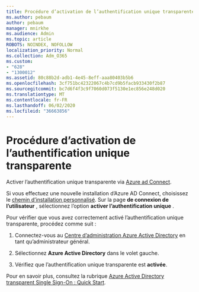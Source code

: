 ```yaml
---
title: Procédure d’activation de l’authentification unique transparente
ms.author: pebaum
author: pebaum
manager: mnirkhe
ms.audience: Admin
ms.topic: article
ROBOTS: NOINDEX, NOFOLLOW
localization_priority: Normal
ms.collection: Adm_O365
ms.custom:
- "628"
- "1300012"
ms.assetid: 80c88b2d-adb1-4e45-8eff-aaa80403b5b6
ms.openlocfilehash: 3cf751bc42322067c4b7cd9b5facb933430f2b87
ms.sourcegitcommit: bc7d6f4f3c9f7060d073f5130e1ec856e248d020
ms.translationtype: MT
ms.contentlocale: fr-FR
ms.lasthandoff: 06/02/2020
ms.locfileid: "36663856"
---
```

# <a name="how-to-enable-seamless-sso"></a>Procédure d’activation de l’authentification unique transparente

Activer l’authentification unique transparente via [Azure ad Connect](https://docs.microsoft.com/azure/active-directory/connect/active-directory-aadconnect).
  
Si vous effectuez une nouvelle installation d’Azure AD Connect, choisissez le [chemin d’installation personnalisé](https://docs.microsoft.com/azure/active-directory/connect/active-directory-aadconnect-get-started-custom). Sur la page **de connexion de l’utilisateur** , sélectionnez l’option **activer l’authentification unique** .
  
Pour vérifier que vous avez correctement activé l’authentification unique transparente, procédez comme suit :
  
1. Connectez-vous au [Centre d’administration Azure Active Directory](https://aad.portal.azure.com) en tant qu’administrateur général.

2. Sélectionnez **Azure Active Directory** dans le volet gauche.

3. Vérifiez que l’authentification unique transparente est **activée**.

Pour en savoir plus, consultez la rubrique [Azure Active Directory transparent Single Sign-On : Quick Start](https://docs.microsoft.com/azure/active-directory/connect/active-directory-aadconnect-sso-quick-start).
  